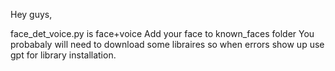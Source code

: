 Hey guys,

face_det_voice.py is face+voice
Add your face to known_faces folder
You probabaly will need to download some libraires so when errors show up use gpt for library installation.

